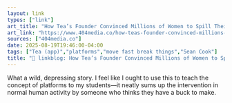 ```yaml
---
layout: link
types: ["link"]
art_title: "How Tea’s Founder Convinced Millions of Women to Spill Their Secrets, Then Exposed Them to the World"
art_link: "https://www.404media.co/how-teas-founder-convinced-millions-of-women-to-spill-their-secrets-then-exposed-them-to-the-world/"
sources: ["404media.co"]
date: 2025-08-19T19:46:00-04:00
tags: ["Tea (app)","platforms","move fast break things","Sean Cook"]
title: "🔗 linkblog: How Tea’s Founder Convinced Millions of Women to Spill Their Secrets, Then Exposed Them to the World"
---
```

What a wild, depressing story. I feel like I ought to use this to teach the concept of platforms to my students—it neatly sums up the intervention in normal human activity by someone who thinks they have a buck to make.